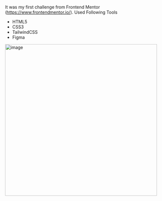 It was my first challenge from Frontend Mentor (https://www.frontendmentor.io/). 
Used Following Tools
- HTML5
- CSS3
- TailwindCSS
- Figma
<img width="496" alt="image" src="https://github.com/haseeb302/frontend-challenge-qrCode/assets/42518744/0fb656a5-25b3-4977-9235-4c083bd188d3">
